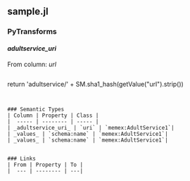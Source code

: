 ## sample.jl

### PyTransforms
#### _adultservice_uri_
From column: _url_
>``` python
return 'adultservice/' + SM.sha1_hash(getValue("url").strip())
```


### Semantic Types
| Column | Property | Class |
|  ----- | -------- | ----- |
| _adultservice_uri_ | `uri` | `memex:AdultService1`|
| _values_ | `schema:name` | `memex:AdultService1`|
| _values_ | `schema:name` | `memex:AdultService1`|


### Links
| From | Property | To |
|  --- | -------- | ---|
